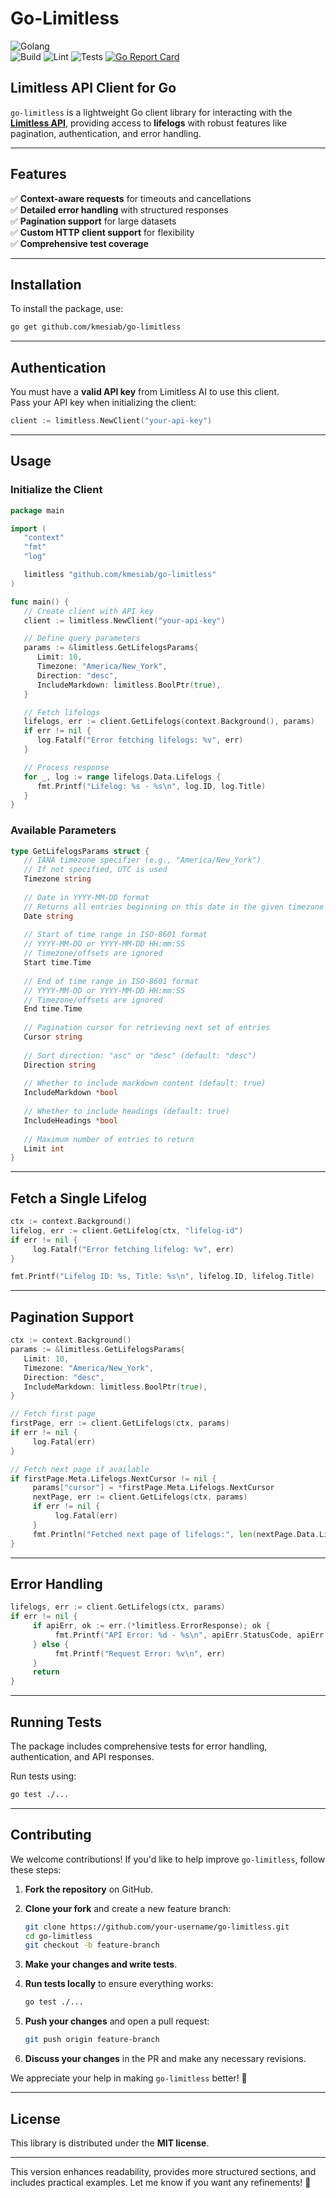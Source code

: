 # Go-Limitless

![Golang](https://img.shields.io/badge/Go-00add8.svg?labelColor=171e21&style=for-the-badge&logo=go)  
![Build](https://github.com/kmesiab/go-limitless/actions/workflows/go-build.yml/badge.svg)
![Lint](https://github.com/kmesiab/go-limitless/actions/workflows/go-lint.yml/badge.svg)
![Tests](https://github.com/kmesiab/go-limitless/actions/workflows/go-test.yml/badge.svg)
[![Go Report Card](https://goreportcard.com/badge/github.com/kmesiab/go-limitless)](https://goreportcard.com/report/github.com/kmesiab/go-limitless)

## Limitless API Client for Go

`go-limitless` is a lightweight Go client library for interacting with the
**[Limitless API](https://www.limitless.ai/developers)**, providing access to
**lifelogs** with robust features like pagination, authentication, and error
handling.

---

## Features

✅ **Context-aware requests** for timeouts and cancellations  
✅ **Detailed error handling** with structured responses  
✅ **Pagination support** for large datasets  
✅ **Custom HTTP client support** for flexibility  
✅ **Comprehensive test coverage**

---

## Installation

To install the package, use:

```bash
go get github.com/kmesiab/go-limitless
```

---

## Authentication

You must have a **valid API key** from Limitless AI to use this client.  
Pass your API key when initializing the client:

```go
client := limitless.NewClient("your-api-key")
```

---

## Usage

### Initialize the Client

```go
package main

import (
   "context"
   "fmt"
   "log"

   limitless "github.com/kmesiab/go-limitless"
)

func main() {
   // Create client with API key
   client := limitless.NewClient("your-api-key")

   // Define query parameters
   params := &limitless.GetLifelogsParams{
      Limit: 10,
      Timezone: "America/New_York",
      Direction: "desc",
      IncludeMarkdown: limitless.BoolPtr(true),
   }

   // Fetch lifelogs
   lifelogs, err := client.GetLifelogs(context.Background(), params)
   if err != nil {
      log.Fatalf("Error fetching lifelogs: %v", err)
   }

   // Process response
   for _, log := range lifelogs.Data.Lifelogs {
      fmt.Printf("Lifelog: %s - %s\n", log.ID, log.Title)
   }
}
```

### Available Parameters

```go
type GetLifelogsParams struct {
   // IANA timezone specifier (e.g., "America/New_York")
   // If not specified, UTC is used
   Timezone string
   
   // Date in YYYY-MM-DD format
   // Returns all entries beginning on this date in the given timezone
   Date string
   
   // Start of time range in ISO-8601 format
   // YYYY-MM-DD or YYYY-MM-DD HH:mm:SS
   // Timezone/offsets are ignored
   Start time.Time
   
   // End of time range in ISO-8601 format
   // YYYY-MM-DD or YYYY-MM-DD HH:mm:SS
   // Timezone/offsets are ignored
   End time.Time
   
   // Pagination cursor for retrieving next set of entries
   Cursor string
   
   // Sort direction: "asc" or "desc" (default: "desc")
   Direction string
   
   // Whether to include markdown content (default: true)
   IncludeMarkdown *bool
   
   // Whether to include headings (default: true)
   IncludeHeadings *bool
   
   // Maximum number of entries to return
   Limit int
}
```

---

## Fetch a Single Lifelog

```go
ctx := context.Background()
lifelog, err := client.GetLifelog(ctx, "lifelog-id")
if err != nil {
     log.Fatalf("Error fetching lifelog: %v", err)
}

fmt.Printf("Lifelog ID: %s, Title: %s\n", lifelog.ID, lifelog.Title)
```

---

## Pagination Support

```go
ctx := context.Background()
params := &limitless.GetLifelogsParams{
   Limit: 10,
   Timezone: "America/New_York",
   Direction: "desc",
   IncludeMarkdown: limitless.BoolPtr(true),
}

// Fetch first page
firstPage, err := client.GetLifelogs(ctx, params)
if err != nil {
     log.Fatal(err)
}

// Fetch next page if available
if firstPage.Meta.Lifelogs.NextCursor != nil {
     params["cursor"] = *firstPage.Meta.Lifelogs.NextCursor
     nextPage, err := client.GetLifelogs(ctx, params)
     if err != nil {
          log.Fatal(err)
     }
     fmt.Println("Fetched next page of lifelogs:", len(nextPage.Data.Lifelogs))
}
```

---

## Error Handling

```go
lifelogs, err := client.GetLifelogs(ctx, params)
if err != nil {
     if apiErr, ok := err.(*limitless.ErrorResponse); ok {
          fmt.Printf("API Error: %d - %s\n", apiErr.StatusCode, apiErr.Message)
     } else {
          fmt.Printf("Request Error: %v\n", err)
     }
     return
}
```

---

## Running Tests

The package includes comprehensive tests for error handling, authentication,
and API responses.  

Run tests using:

```bash
go test ./...
```

---

## Contributing

We welcome contributions! If you'd like to help improve `go-limitless`, follow
these steps:

1. **Fork the repository** on GitHub.
2. **Clone your fork** and create a new feature branch:

   ```bash
   git clone https://github.com/your-username/go-limitless.git
   cd go-limitless
   git checkout -b feature-branch
   ```

3. **Make your changes and write tests**.
4. **Run tests locally** to ensure everything works:

   ```bash
   go test ./...
   ```

5. **Push your changes** and open a pull request:

   ```bash
   git push origin feature-branch
   ```

6. **Discuss your changes** in the PR and make any necessary revisions.

We appreciate your help in making `go-limitless` better! 🚀

---

## License

This library is distributed under the **MIT license**.

---

This version enhances readability, provides more structured sections, and
includes practical examples. Let me know if you want any refinements! 🚀
